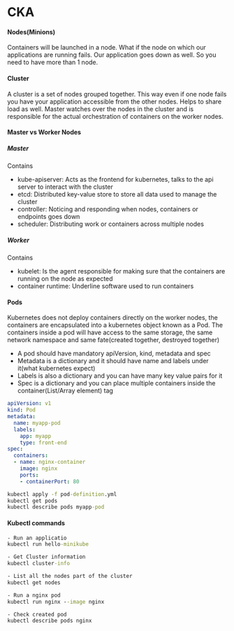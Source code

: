 # CKA

#### Nodes(Minions)
Containers will be launched in a node. What if the node on which our applications are running fails. Our application goes down as well. So you need to have more than 1 node.

#### Cluster
A cluster is a set of nodes grouped together. This way even if one node fails you have your application accessible from the other nodes. Helps to share load as well. Master watches over the nodes in the cluster and is responsible for the actual orchestration of containers on the worker nodes.

#### Master vs Worker Nodes

##### Master
Contains
- kube-apiserver: Acts as the frontend for kubernetes, talks to the api server to interact with the cluster
- etcd: Distributed key-value store to store all data used to manage the cluster
- controller: Noticing and responding when nodes, containers or endpoints goes down
- scheduler: Distributing work or containers across multiple nodes

##### Worker
Contains
- kubelet: Is the agent responsible for making sure that the containers are running on the node as expected
- container runtime: Underline software used to run containers

#### Pods
Kubernetes does not deploy containers directly on the worker nodes, the containers are encapsulated into a kubernetes object known as a Pod. The containers inside a pod will have access to the same storage, the same network namespace and same fate(created together, destroyed together)

- A pod should have mandatory apiVersion, kind, metadata and spec 
- Metadata is a dictionary and it should have name and labels under it(what kubernetes expect)
- Labels is also a dictionary and you can have many key value pairs for it
- Spec is a dictionary and you can place multiple containers inside the container(List/Array element) tag
```yaml
apiVersion: v1
kind: Pod
metadata:
  name: myapp-pod
  labels:
    app: myapp
    type: front-end
spec:
  containers:
  - name: nginx-container
    image: nginx
    ports:
    - containerPort: 80
```
```cmd
kubectl apply -f pod-definition.yml
kubectl get pods
kubectl describe pods myapp-pod
```

#### Kubectl commands
```cmd
- Run an applicatio
kubectl run hello-minikube

- Get Cluster information
kubectl cluster-info

- List all the nodes part of the cluster
kubectl get nodes

- Run a nginx pod
kubectl run nginx --image nginx

- Check created pod
kubectl describe pods nginx
```